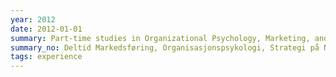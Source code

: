 ```yaml
---
year: 2012
date: 2012-01-01
summary: Part-time studies in Organizational Psychology, Marketing, and Strategy at NHH Executive
summary_no: Deltid Markedsføring, Organisasjonspsykologi, Strategi på NHH
tags: experience
---
```

